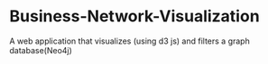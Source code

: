 # Business-Network-Visualization
A web application that visualizes (using d3 js) and filters a graph database(Neo4j)

